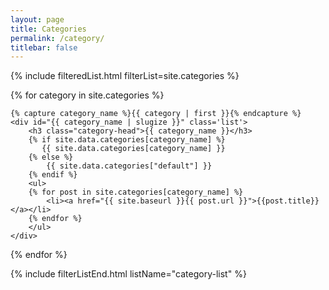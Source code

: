 ```yaml
---
layout: page
title: Categories
permalink: /category/
titlebar: false
---
```

<div id="archives">

{% include filteredList.html filterList=site.categories %}

 <div id="category-list">
<!-- so what we do here is generate all the categories with there content and their description from the _data/categories.yml file-->
{% for category in site.categories %}

    {% capture category_name %}{{ category | first }}{% endcapture %}
    <div id="{{ category_name | slugize }}" class='list'>
        <h3 class="category-head">{{ category_name }}</h3>
        {% if site.data.categories[category_name] %}
           {{ site.data.categories[category_name] }}
        {% else %}
            {{ site.data.categories["default"] }}
        {% endif %}
        <ul>
        {% for post in site.categories[category_name] %}
            <li><a href="{{ site.baseurl }}{{ post.url }}">{{post.title}}</a></li>
        {% endfor %}
        </ul>
    </div>

{% endfor %}
  </div>
</div>

{% include filterListEnd.html listName="category-list" %}